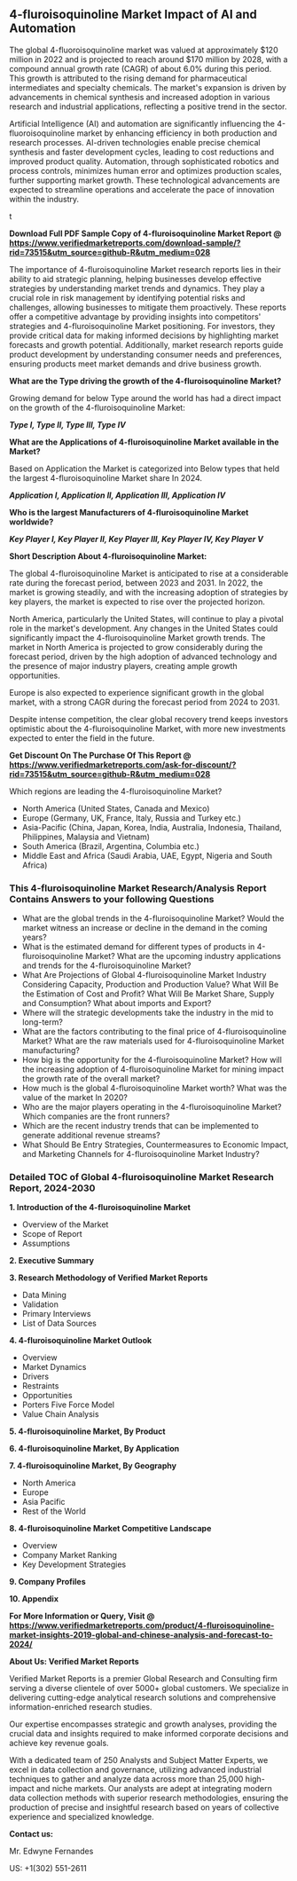 <h2>4-fluroisoquinoline Market Impact of AI and Automation</h2><p>The global 4-fluoroisoquinoline market was valued at approximately $120 million in 2022 and is projected to reach around $170 million by 2028, with a compound annual growth rate (CAGR) of about 6.0% during this period. This growth is attributed to the rising demand for pharmaceutical intermediates and specialty chemicals. The market's expansion is driven by advancements in chemical synthesis and increased adoption in various research and industrial applications, reflecting a positive trend in the sector.</p><p>Artificial Intelligence (AI) and automation are significantly influencing the 4-fluoroisoquinoline market by enhancing efficiency in both production and research processes. AI-driven technologies enable precise chemical synthesis and faster development cycles, leading to cost reductions and improved product quality. Automation, through sophisticated robotics and process controls, minimizes human error and optimizes production scales, further supporting market growth. These technological advancements are expected to streamline operations and accelerate the pace of innovation within the industry.</p>t</p><p id="" class=""><strong>Download Full PDF Sample Copy of 4-fluroisoquinoline Market Report @ <a href="https://www.verifiedmarketreports.com/download-sample/?rid=73515&utm_source=github-R&utm_medium=028" target="_blank">https://www.verifiedmarketreports.com/download-sample/?rid=73515&utm_source=github-R&utm_medium=028</a></strong></p><p>The importance of&nbsp;4-fluroisoquinoline Market research reports lies in their ability to aid strategic planning, helping businesses develop effective strategies by understanding market trends and dynamics. They play a crucial role in risk management by identifying potential risks and challenges, allowing businesses to mitigate them proactively. These reports offer a competitive advantage by providing insights into competitors' strategies and 4-fluroisoquinoline Market positioning. For investors, they provide critical data for making informed decisions by highlighting market forecasts and growth potential. Additionally, market research reports guide product development by understanding consumer needs and preferences, ensuring products meet market demands and drive business growth.</p><p><strong>What are the&nbsp;Type driving the growth of the 4-fluroisoquinoline Market?</strong></p><p id="" class="">Growing demand for below Type around the world has had a direct impact on the growth of the 4-fluroisoquinoline Market:</p><em><strong>Type I, Type II, Type III, Type IV</strong></em></p><strong>What are the&nbsp;Applications&nbsp;of 4-fluroisoquinoline Market available in the Market?</strong></p><p id="" class="">Based on Application the Market is categorized into Below types that held the largest 4-fluroisoquinoline Market share In 2024.</p><em><strong>Application I, Application II, Application III, Application IV</strong></em></p><strong>Who is the largest Manufacturers of 4-fluroisoquinoline Market worldwide?</strong></p><p><em><strong>Key Player I, Key Player II, Key Player III, Key Player IV, Key Player V</strong></em></p><p id="" class=""><strong>Short Description About 4-fluroisoquinoline Market:</strong></p><p>The global 4-fluroisoquinoline Market is anticipated to rise at a considerable rate during the forecast period, between 2023 and 2031. In 2022, the market is growing steadily, and with the increasing adoption of strategies by key players, the market is expected to rise over the projected horizon.</p><p>North America, particularly the United States, will continue to play a pivotal role in the market's development. Any changes in the United States could significantly impact the 4-fluroisoquinoline Market growth trends. The market in North America is projected to grow considerably during the forecast period, driven by the high adoption of advanced technology and the presence of major industry players, creating ample growth opportunities.</p><p>Europe is also expected to experience significant growth in the global market, with a strong CAGR during the forecast period from 2024 to 2031.</p><p>Despite intense competition, the clear global recovery trend keeps investors optimistic about the 4-fluroisoquinoline Market, with more new investments expected to enter the field in the future.</p><p id="" class=""><strong>Get Discount On The Purchase Of This Report @ <a href="https://www.verifiedmarketreports.com/ask-for-discount/?rid=73515&utm_source=github-R&utm_medium=028" target="_blank">https://www.verifiedmarketreports.com/ask-for-discount/?rid=73515&utm_source=github-R&utm_medium=028</a></strong></p>Which regions are leading the 4-fluroisoquinoline Market?</p><ul><li>North America (United States, Canada and Mexico)</li><li>Europe (Germany, UK, France, Italy, Russia and Turkey etc.)</li><li>Asia-Pacific (China, Japan, Korea, India, Australia, Indonesia, Thailand, Philippines, Malaysia and Vietnam)</li><li>South America (Brazil, Argentina, Columbia etc.)</li><li>Middle East and Africa (Saudi Arabia, UAE, Egypt, Nigeria and South Africa)</li></ul><h3 id="" class="">This 4-fluroisoquinoline Market Research/Analysis Report Contains Answers to your following Questions</h3><ul><li>What are the global trends in the 4-fluroisoquinoline Market? Would the market witness an increase or decline in the demand in the coming years?</li><li>What is the estimated demand for different types of products in 4-fluroisoquinoline Market? What are the upcoming industry applications and trends for the 4-fluroisoquinoline Market?</li><li>What Are Projections of Global 4-fluroisoquinoline Market Industry Considering Capacity, Production and Production Value? What Will Be the Estimation of Cost and Profit? What Will Be Market Share, Supply and Consumption? What about imports and Export?</li><li>Where will the strategic developments take the industry in the mid to long-term?</li><li>What are the factors contributing to the final price of 4-fluroisoquinoline Market? What are the raw materials used for 4-fluroisoquinoline Market manufacturing?</li><li>How big is the opportunity for the 4-fluroisoquinoline Market? How will the increasing adoption of 4-fluroisoquinoline Market for mining impact the growth rate of the overall market?</li><li>How much is the global 4-fluroisoquinoline Market worth? What was the value of the market In 2020?</li><li>Who are the major players operating in the 4-fluroisoquinoline Market? Which companies are the front runners?</li><li>Which are the recent industry trends that can be implemented to generate additional revenue streams?</li><li>What Should Be Entry Strategies, Countermeasures to Economic Impact, and Marketing Channels for 4-fluroisoquinoline Market Industry?</li></ul><h3 id="" class="">Detailed TOC of Global 4-fluroisoquinoline Market Research Report, 2024-2030</h3><p id="" class=""><strong>1. Introduction of the 4-fluroisoquinoline Market</strong></p><ul><li>Overview of the Market</li><li>Scope of Report</li><li>Assumptions</li></ul><p id="" class=""><strong>2. Executive Summary</strong></p><p id="" class=""><strong>3. Research Methodology of Verified Market Reports</strong></p><ul><li>Data Mining</li><li>Validation</li><li>Primary Interviews</li><li>List of Data Sources</li></ul><p id="" class=""><strong>4. 4-fluroisoquinoline Market Outlook</strong></p><ul><li>Overview</li><li>Market Dynamics</li><li>Drivers</li><li>Restraints</li><li>Opportunities</li><li>Porters Five Force Model</li><li>Value Chain Analysis</li></ul><p id="" class=""><strong>5. 4-fluroisoquinoline Market, By Product</strong></p><p id="" class=""><strong>6. 4-fluroisoquinoline Market, By Application</strong></p><p id="" class=""><strong>7. 4-fluroisoquinoline Market, By Geography</strong></p><ul><li>North America</li><li>Europe</li><li>Asia Pacific</li><li>Rest of the World</li></ul><p id="" class=""><strong>8. 4-fluroisoquinoline Market Competitive Landscape</strong></p><ul><li>Overview</li><li>Company Market Ranking</li><li>Key Development Strategies</li></ul><p id="" class=""><strong>9. Company Profiles</strong></p><p id="" class=""><strong>10. Appendix</strong></p><p id="" class=""><strong>For More Information or Query, Visit @ <a href="https://www.verifiedmarketreports.com/product/4-fluroisoquinoline-market-insights-2019-global-and-chinese-analysis-and-forecast-to-2024/" target="_blank">https://www.verifiedmarketreports.com/product/4-fluroisoquinoline-market-insights-2019-global-and-chinese-analysis-and-forecast-to-2024/</a></strong></p><p id="" class=""><strong>About Us: Verified Market Reports</strong></p><p id="" class="">Verified Market Reports is a premier Global Research and Consulting firm serving a diverse clientele of over 5000+ global customers. We specialize in delivering cutting-edge analytical research solutions and comprehensive information-enriched research studies.</p><p id="" class="">Our expertise encompasses strategic and growth analyses, providing the crucial data and insights required to make informed corporate decisions and achieve key revenue goals.</p><p id="" class="">With a dedicated team of 250 Analysts and Subject Matter Experts, we excel in data collection and governance, utilizing advanced industrial techniques to gather and analyze data across more than 25,000 high-impact and niche markets. Our analysts are adept at integrating modern data collection methods with superior research methodologies, ensuring the production of precise and insightful research based on years of collective experience and specialized knowledge.</p><p id="" class=""><strong>Contact us:</strong></p><p id="" class="">Mr. Edwyne Fernandes</p><p id="" class="">US: +1(302) 551-2611</p>